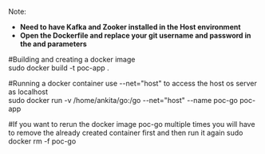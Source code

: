 Note:
- <b>Need to have Kafka and Zooker installed in the Host environment</b>
- <b>Open the Dockerfile and replace your git username and password in the <git-username> and <git-password> parameters</b>
   

#Building and creating a docker image<br>
sudo docker build -t poc-app .

#Running a docker container use --net="host" to access the host os server as localhost<br>
sudo docker run -v /home/ankita/go:/go --net="host" --name poc-go poc-app


#If you want to rerun the docker image poc-go multiple times you will have to remove the already created container first and then run it again
sudo docker rm -f poc-go

